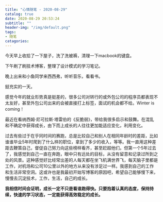 ```yaml
---
title: "心情随笔 - 2020-08-29"
catalog: true
date: 2020-08-29 20:53:24
subtitle: ""
header-img: "/img/default.png"
tags:
- 随笔
catagories:
---
```


今天早上收拾了一下屋子，洗了洗被褥，清理一下macbook的键盘。

下午刷了刷技术博客，整理了设计模式的学习笔记。

晚上出来和小鱼同学来西西弗，听听音乐，看看书。

挺充实的一天。


感觉今年的就业形势真是挺差的，很多公司对转行的或外包公司的程序员都表现不太友好，甚至外包公司出来的会被直接打上标签，面试的机会都不给。Winter is coming！

最近在看纳西姆·尼可拉斯·塔雷伯的《反脆弱》，带给我很多启示和鼓舞。在混乱和不确定中获得成长，由下而上成长的人往往更加能适应变化，利用变化。

过去有些过于在乎同时间的赛跑，总是比较自己和别人在相同年龄时的差距，比如谁谁毕业5年时爬到了什么样的职位，拿到了多少的收入，等等。我一直用这种差距去鞭策自己，督促自己努力向这些榜样看齐，甚至赶超他们。但第一个5年过去了，我感觉到自己一直在奔跑，眼中只有远处的目标，从没有留意和记录过所到之处的风景。这种感觉好比经常出差的人每天都在坐飞机满世界飞，每天脑子里都是工作，对机场和公司10公里以外的地方从来没有涉足过一样。我感到自己的工作和生活非常空洞。这或许也是我最初开始写博客的原因吧，希望自己能够慢下来，慢慢去沉淀技术，工作，生活，自己的成长。

**我相信时间会证明，成长一定不只是看谁跑得快。只要抱着认真的态度，保持持续，快速的学习状态，一定能获得高效稳定的成长。**